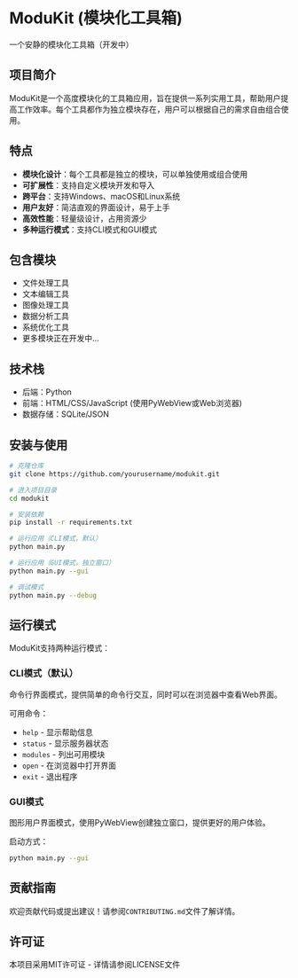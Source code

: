 # ModuKit (模块化工具箱)

一个安静的模块化工具箱（开发中）

## 项目简介

ModuKit是一个高度模块化的工具箱应用，旨在提供一系列实用工具，帮助用户提高工作效率。每个工具都作为独立模块存在，用户可以根据自己的需求自由组合使用。

## 特点

- **模块化设计**：每个工具都是独立的模块，可以单独使用或组合使用
- **可扩展性**：支持自定义模块开发和导入
- **跨平台**：支持Windows、macOS和Linux系统
- **用户友好**：简洁直观的界面设计，易于上手
- **高效性能**：轻量级设计，占用资源少
- **多种运行模式**：支持CLI模式和GUI模式

## 包含模块

- 文件处理工具
- 文本编辑工具
- 图像处理工具
- 数据分析工具
- 系统优化工具
- 更多模块正在开发中...

## 技术栈

- 后端：Python
- 前端：HTML/CSS/JavaScript (使用PyWebView或Web浏览器)
- 数据存储：SQLite/JSON

## 安装与使用

```bash
# 克隆仓库
git clone https://github.com/yourusername/modukit.git

# 进入项目目录
cd modukit

# 安装依赖
pip install -r requirements.txt

# 运行应用（CLI模式，默认）
python main.py

# 运行应用（GUI模式，独立窗口）
python main.py --gui

# 调试模式
python main.py --debug
```

## 运行模式

ModuKit支持两种运行模式：

### CLI模式（默认）

命令行界面模式，提供简单的命令行交互，同时可以在浏览器中查看Web界面。

可用命令：
- `help` - 显示帮助信息
- `status` - 显示服务器状态
- `modules` - 列出可用模块
- `open` - 在浏览器中打开界面
- `exit` - 退出程序

### GUI模式

图形用户界面模式，使用PyWebView创建独立窗口，提供更好的用户体验。

启动方式：
```bash
python main.py --gui
```

## 贡献指南

欢迎贡献代码或提出建议！请参阅`CONTRIBUTING.md`文件了解详情。

## 许可证

本项目采用MIT许可证 - 详情请参阅LICENSE文件
